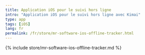 ```yaml
---
title: Application iOS pour le suivi hors ligne
intro: "Application iOS pour le suivi hors ligne avec Kimai"
type: app
tags: [iOS]
lang: fr
permalink: /fr/store/mr-software-ios-offline-tracker.html
---
```


{% include store/mr-software-ios-offline-tracker.md %}
